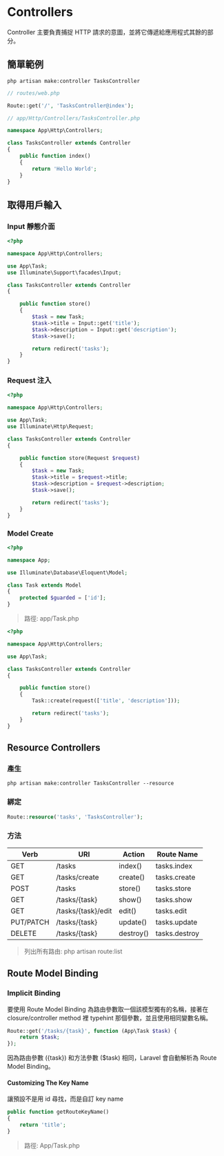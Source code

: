# Controllers

Controller 主要負責捕捉 HTTP 請求的意圖，並將它傳遞給應用程式其餘的部分。

## 簡單範例

```
php artisan make:controller TasksController
```

```php
// routes/web.php

Route::get('/', 'TasksController@index');
```

```php
// app/Http/Controllers/TasksController.php

namespace App\Http\Controllers;

class TasksController extends Controller
{
    public function index()
    {
        return 'Hello World';
    }
}
```

## 取得用戶輸入

### Input 靜態介面

```php
<?php

namespace App\Http\Controllers;

use App\Task;
use Illuminate\Support\facades\Input;

class TasksController extends Controller
{

    public function store()
    {
        $task = new Task;
        $task->title = Input::get('title');
        $task->description = Input::get('description');
        $task->save();

        return redirect('tasks');
    }
}
```

### Request 注入

```php
<?php

namespace App\Http\Controllers;

use App\Task;
use Illuminate\Http\Request;

class TasksController extends Controller
{

    public function store(Request $request)
    {
        $task = new Task;
        $task->title = $request->title;
        $task->description = $request->description;
        $task->save();

        return redirect('tasks');
    }
}
```

### Model Create

```php
<?php

namespace App;

use Illuminate\Database\Eloquent\Model;

class Task extends Model
{
    protected $guarded = ['id'];
}
```
> 路徑: app/Task.php

```php
<?php

namespace App\Http\Controllers;

use App\Task;

class TasksController extends Controller
{

    public function store()
    {
        Task::create(request(['title', 'description']));

        return redirect('tasks');
    }
}
```

## Resource Controllers

### 產生

```
php artisan make:controller TasksController --resource
```

### 綁定
```php
Route::resource('tasks', 'TasksController');
```

### 方法

| Verb      | URI                | Action    | Route Name    |
|-----------|--------------------|-----------|---------------|
| GET       | /tasks             | index()   | tasks.index   |
| GET       | /tasks/create      | create()  | tasks.create  |
| POST      | /tasks             | store()   | tasks.store   |
| GET       | /tasks/{task}      | show()    | tasks.show    |
| GET       | /tasks/{task}/edit | edit()    | tasks.edit    |
| PUT/PATCH | /tasks/{task}      | update()  | tasks.update  |
| DELETE    | /tasks/{task}      | destroy() | tasks.destroy |

> 列出所有路由: php artisan route:list

## Route Model Binding

### Implicit Binding

要使用 Route Model Binding 為路由參數取一個該模型獨有的名稱，接著在 closure/controller method 裡 typehint 那個參數，並且使用相同變數名稱。

```php
Route::get('/tasks/{task}', function (App\Task $task) {
    return $task;
});
```

因為路由參數 ({task}) 和方法參數 ($task) 相同，Laravel 會自動解析為 Route Model Binding。

#### Customizing The Key Name

讓預設不是用 id 尋找，而是自訂 key name

```php
public function getRouteKeyName()
{
    return 'title';
}
```
> 路徑: App/Task.php

